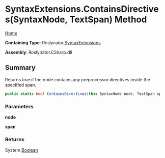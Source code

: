 <a name="_top"></a>

# SyntaxExtensions\.ContainsDirectives\(SyntaxNode, TextSpan\) Method

[Home](../../../README.md#_top)

**Containing Type**: Roslynator\.[SyntaxExtensions](../README.md#_top)

**Assembly**: Roslynator\.CSharp\.dll

## Summary

Returns true if the node contains any preprocessor directives inside the specified span\.

```csharp
public static bool ContainsDirectives(this SyntaxNode node, TextSpan span)
```

### Parameters

**node**

**span**

### Returns

System\.[Boolean](https://docs.microsoft.com/en-us/dotnet/api/system.boolean)

